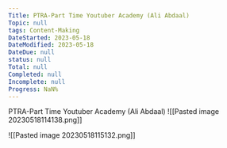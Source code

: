 ```yaml
---
Title: PTRA-Part Time Youtuber Academy (Ali Abdaal)
Topic: null
tags: Content-Making
DateStarted: 2023-05-18
DateModified: 2023-05-18
DateDue: null
status: null
Total: null
Completed: null
Incomplete: null
Progress: NaN%
---
```

PTRA-Part Time Youtuber Academy (Ali Abdaal)
![[Pasted image 20230518114138.png]]

![[Pasted image 20230518115132.png]]